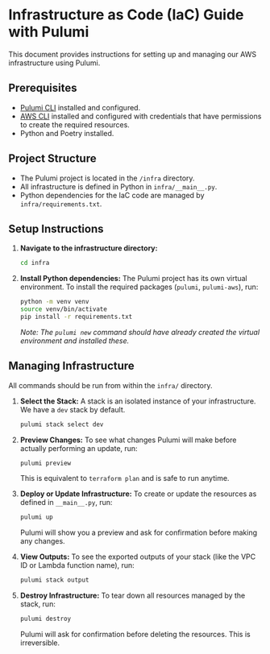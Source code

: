 # Infrastructure as Code (IaC) Guide with Pulumi

This document provides instructions for setting up and managing our AWS infrastructure using Pulumi.

## Prerequisites

- [Pulumi CLI](https://www.pulumi.com/docs/install/) installed and configured.
- [AWS CLI](https://aws.amazon.com/cli/) installed and configured with credentials that have permissions to create the required resources.
- Python and Poetry installed.

## Project Structure

- The Pulumi project is located in the `/infra` directory.
- All infrastructure is defined in Python in `infra/__main__.py`.
- Python dependencies for the IaC code are managed by `infra/requirements.txt`.

## Setup Instructions

1.  **Navigate to the infrastructure directory:**

    ```bash
    cd infra
    ```

2.  **Install Python dependencies:**
    The Pulumi project has its own virtual environment. To install the required packages (`pulumi`, `pulumi-aws`), run:
    ```bash
    python -m venv venv
    source venv/bin/activate
    pip install -r requirements.txt
    ```
    _Note: The `pulumi new` command should have already created the virtual environment and installed these._

## Managing Infrastructure

All commands should be run from within the `infra/` directory.

1.  **Select the Stack:**
    A stack is an isolated instance of your infrastructure. We have a `dev` stack by default.

    ```bash
    pulumi stack select dev
    ```

2.  **Preview Changes:**
    To see what changes Pulumi will make before actually performing an update, run:

    ```bash
    pulumi preview
    ```

    This is equivalent to `terraform plan` and is safe to run anytime.

3.  **Deploy or Update Infrastructure:**
    To create or update the resources as defined in `__main__.py`, run:

    ```bash
    pulumi up
    ```

    Pulumi will show you a preview and ask for confirmation before making any changes.

4.  **View Outputs:**
    To see the exported outputs of your stack (like the VPC ID or Lambda function name), run:

    ```bash
    pulumi stack output
    ```

5.  **Destroy Infrastructure:**
    To tear down all resources managed by the stack, run:
    ```bash
    pulumi destroy
    ```
    Pulumi will ask for confirmation before deleting the resources. This is irreversible.
